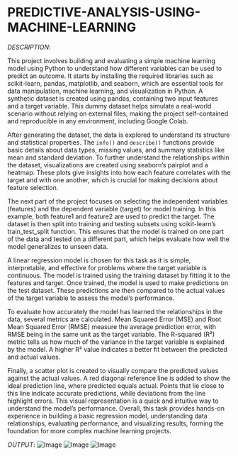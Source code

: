 # PREDICTIVE-ANALYSIS-USING-MACHINE-LEARNING


*DESCRIPTION*:

This project involves building and evaluating a simple machine learning model using Python to understand how different variables can be used to predict an outcome. It starts by installing the required libraries such as scikit-learn, pandas, matplotlib, and seaborn, which are essential tools for data manipulation, machine learning, and visualization in Python. A synthetic dataset is created using pandas, containing two input features and a target variable. This dummy dataset helps simulate a real-world scenario without relying on external files, making the project self-contained and reproducible in any environment, including Google Colab.

After generating the dataset, the data is explored to understand its structure and statistical properties. The `info()` and `describe()` functions provide basic details about data types, missing values, and summary statistics like mean and standard deviation. To further understand the relationships within the dataset, visualizations are created using seaborn’s pairplot and a heatmap. These plots give insights into how each feature correlates with the target and with one another, which is crucial for making decisions about feature selection.

The next part of the project focuses on selecting the independent variables (features) and the dependent variable (target) for model training. In this example, both feature1 and feature2 are used to predict the target. The dataset is then split into training and testing subsets using scikit-learn’s train\_test\_split function. This ensures that the model is trained on one part of the data and tested on a different part, which helps evaluate how well the model generalizes to unseen data.

A linear regression model is chosen for this task as it is simple, interpretable, and effective for problems where the target variable is continuous. The model is trained using the training dataset by fitting it to the features and target. Once trained, the model is used to make predictions on the test dataset. These predictions are then compared to the actual values of the target variable to assess the model’s performance.

To evaluate how accurately the model has learned the relationships in the data, several metrics are calculated. Mean Squared Error (MSE) and Root Mean Squared Error (RMSE) measure the average prediction error, with RMSE being in the same unit as the target variable. The R-squared (R²) metric tells us how much of the variance in the target variable is explained by the model. A higher R² value indicates a better fit between the predicted and actual values.

Finally, a scatter plot is created to visually compare the predicted values against the actual values. A red diagonal reference line is added to show the ideal prediction line, where predicted equals actual. Points that lie close to this line indicate accurate predictions, while deviations from the line highlight errors. This visual representation is a quick and intuitive way to understand the model’s performance. Overall, this task provides hands-on experience in building a basic regression model, understanding data relationships, evaluating performance, and visualizing results, forming the foundation for more complex machine learning projects.

 *OUTPUT*:
 ![Image](https://github.com/user-attachments/assets/9334186a-85e9-4d09-af35-86f545cde2f8)
![Image](https://github.com/user-attachments/assets/9c3d2e9a-6142-4844-9fa7-a431875d5809)
![Image](https://github.com/user-attachments/assets/008472e6-d45e-4653-858c-0c51090ca28a)
